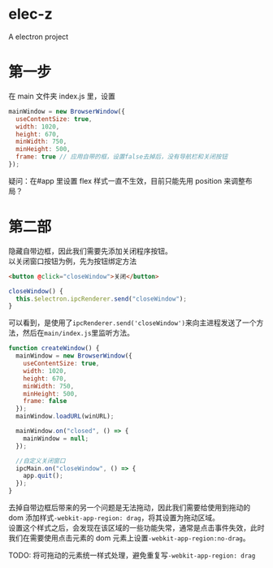 # elec-z

A electron project

# 第一步

在 main 文件夹 index.js 里，设置

```js
mainWindow = new BrowserWindow({
  useContentSize: true,
  width: 1020,
  height: 670,
  minWidth: 750,
  minHeight: 500,
  frame: true // 应用自带的框，设置false去掉后，没有导航栏和关闭按钮
});
```

疑问：在#app 里设置 flex 样式一直不生效，目前只能先用 position 来调整布局？

# 第二部

隐藏自带边框，因此我们需要先添加关闭程序按钮。  
以关闭窗口按钮为例，先为按钮绑定方法

```html
<button @click="closeWindow">关闭</button>
```

```js
closeWindow() {
  this.$electron.ipcRenderer.send("closeWindow");
}
```

可以看到，是使用了`ipcRenderer.send('closeWindow')`来向主进程发送了一个方法，然后在`main/index.js`里监听方法。

```js
function createWindow() {
  mainWindow = new BrowserWindow({
    useContentSize: true,
    width: 1020,
    height: 670,
    minWidth: 750,
    minHeight: 500,
    frame: false
  });
  mainWindow.loadURL(winURL);

  mainWindow.on("closed", () => {
    mainWindow = null;
  });

  //自定义关闭窗口
  ipcMain.on("closeWindow", () => {
    app.quit();
  });
}
```

去掉自带边框后带来的另一个问题是无法拖动，因此我们需要给使用到拖动的 dom 添加样式`-webkit-app-region: drag`，将其设置为拖动区域。  
设置这个样式之后，会发现在该区域的一些功能失常，通常是点击事件失效，此时我们在需要使用点击元素的 dom 元素上设置`-webkit-app-region:no-drag`。

TODO: 将可拖动的元素统一样式处理，避免重复写`-webkit-app-region: drag`
